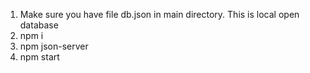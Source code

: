 1. Make sure you have file db.json in main directory. This is local open database
2. npm i
3. npm json-server
4. npm start
